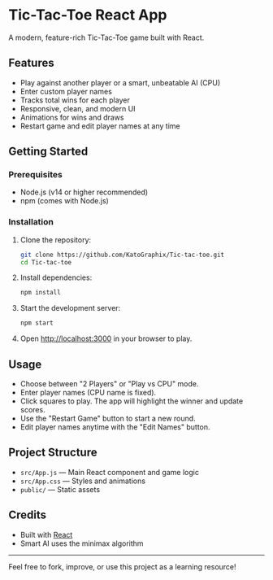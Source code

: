 # Tic-Tac-Toe React App

A modern, feature-rich Tic-Tac-Toe game built with React.

## Features
- Play against another player or a smart, unbeatable AI (CPU)
- Enter custom player names
- Tracks total wins for each player
- Responsive, clean, and modern UI
- Animations for wins and draws
- Restart game and edit player names at any time

## Getting Started

### Prerequisites
- Node.js (v14 or higher recommended)
- npm (comes with Node.js)

### Installation
1. Clone the repository:
   ```bash
   git clone https://github.com/KatoGraphix/Tic-tac-toe.git
   cd Tic-tac-toe
   ```
2. Install dependencies:
   ```bash
   npm install
   ```
3. Start the development server:
   ```bash
   npm start
   ```
4. Open [http://localhost:3000](http://localhost:3000) in your browser to play.

## Usage
- Choose between "2 Players" or "Play vs CPU" mode.
- Enter player names (CPU name is fixed).
- Click squares to play. The app will highlight the winner and update scores.
- Use the "Restart Game" button to start a new round.
- Edit player names anytime with the "Edit Names" button.

## Project Structure
- `src/App.js` — Main React component and game logic
- `src/App.css` — Styles and animations
- `public/` — Static assets

## Credits
- Built with [React](https://reactjs.org/)
- Smart AI uses the minimax algorithm

---

Feel free to fork, improve, or use this project as a learning resource!
